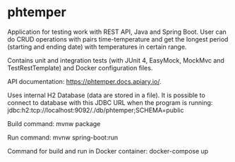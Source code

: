 # phtemper
Application for testing work with REST API, Java and Spring Boot. User can do CRUD operations with pairs time-temperature and get the longest period (starting and ending date) with temperatures in certain range.

Contains unit and integration tests (with JUnit 4, EasyMock, MockMvc and TestRestTemplate) and Docker configuration files.

API documentation: https://phtemper.docs.apiary.io/.

Uses internal H2 Database (data are stored in a file).
It is possible to connect to database with this JDBC URL when the program is running: jdbc:h2:tcp://localhost:9092/./db/phtemper;SCHEMA=public

Build command: mvnw package

Run command: mvnw spring-boot:run

Command for build and run in Docker container: docker-compose up